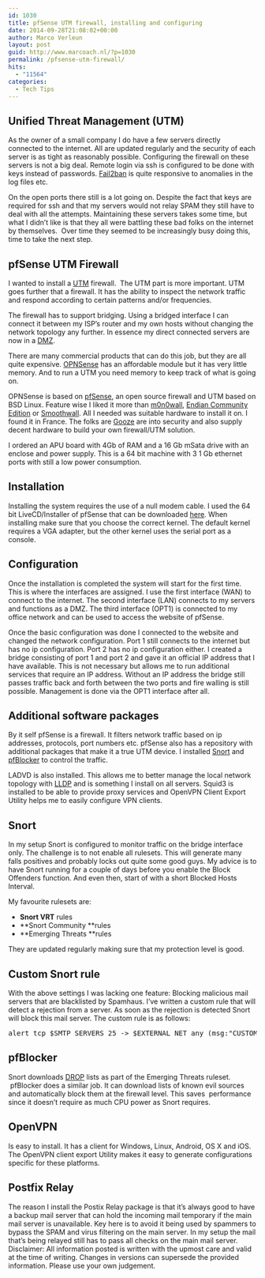 ```yaml
---
id: 1030
title: pfSense UTM firewall, installing and configuring
date: 2014-09-28T21:08:02+00:00
author: Marco Verleun
layout: post
guid: http://www.marcoach.nl/?p=1030
permalink: /pfsense-utm-firewall/
hits:
  - "11564"
categories:
  - Tech Tips
---
```

## Unified Threat Management (UTM)

As the owner of a small company I do have a few servers directly connected to the internet. All are updated regularly and the security of each server is as tight as reasonably possible. Configuring the firewall on these servers is not a big deal. Remote login via ssh is configured to be done with keys instead of passwords. <a href="http://www.fail2ban.org/" target="_blank">Fail2ban</a> is quite responsive to anomalies in the log files etc.

<!--more-->On the open ports there still is a lot going on. Despite the fact that keys are required for ssh and that my servers would not relay SPAM they still have to deal with all the attempts. Maintaining these servers takes some time, but what I didn&#8217;t like is that they all were battling these bad folks on the internet by themselves.  Over time they seemed to be increasingly busy doing this, time to take the next step.

## pfSense UTM Firewall

I wanted to install a <a href="http://en.wikipedia.org/wiki/Unified_threat_management" target="_blank">UTM</a> firewall.  The UTM part is more important. UTM goes further that a firewall. It has the ability to inspect the network traffic and respond according to certain patterns and/or frequencies.

The firewall has to support bridging. Using a bridged interface I can connect it between my ISP&#8217;s router and my own hosts without changing the network topology any further. In essence my direct connected servers are now in a <a href="http://en.wikipedia.org/wiki/Demilitarized_zone" target="_blank">DMZ</a>.

There are many commercial products that can do this job, but they are all quite expensive. <a href="https://www.google.nl/?gws_rd=ssl#q=opnsense" target="_blank">OPNSense</a> has an affordable module but it has very little memory. And to run a UTM you need memory to keep track of what is going on.

OPNSense is based on <a href="https://www.pfsense.org" target="_blank">pfSense</a>, an open source firewall and UTM based on BSD Linux. Feature wise I liked it more than <a href="http://m0n0.ch/" target="_blank">m0n0wall</a>, <a href="http://www.endian.com" target="_blank">Endian Community Edition</a> or <a href="http://www.smoothwall.org" target="_blank">Smoothwall</a>. All I needed was suitable hardware to install it on. I found it in France. The folks are <a href="http://www.gooze.eu" target="_blank">Gooze</a> are into security and also supply decent hardware to build your own firewall/UTM solution.

I ordered an APU board with 4Gb of RAM and a 16 Gb mSata drive with an enclose and power supply. This is a 64 bit machine with 3 1 Gb ethernet ports with still a low power consumption.

## Installation

Installing the system requires the use of a null modem cable. I used the 64 bit LiveCD/Installer of pfSense that can be downloaded <a href="https://www.pfsense.org/about-pfsense/versions.html" target="_blank">here</a>. When installing make sure that you choose the correct kernel. The default kernel requires a VGA adapter, but the other kernel uses the serial port as a console.

## Configuration

Once the installation is completed the system will start for the first time. This is where the interfaces are assigned. I use the first interface (WAN) to connect to the internet. The second interface (LAN) connects to my servers and functions as a DMZ. The third interface (OPT1) is connected to my office network and can be used to access the website of pfSense.

Once the basic configuration was done I connected to the website and changed the network configuration. Port 1 still connects to the internet but has no ip configuration. Port 2 has no ip configuration either. I created a bridge consisting of port 1 and port 2 and gave it an official IP address that I have available. This is not necessary but allows me to run additional services that require an IP address. Without an IP address the bridge still passes traffic back and forth between the two ports and fire walling is still possible. Management is done via the OPT1 interface after all.

## Additional software packages

By it self pfSense is a firewall. It filters network traffic based on ip addresses, protocols, port numbers etc. pfSense also has a repository with additional packages that make it a true UTM device. I installed <a href="https://www.snort.org" target="_blank">Snort</a> and <a href="https://doc.pfsense.org/index.php/Pfblocker" target="_blank">pfBlocker</a> to control the traffic.

LADVD is also installed. This allows me to better manage the local network topology with <a href="http://en.wikipedia.org/wiki/Link_Layer_Discovery_Protocol" target="_blank">LLDP</a> and is something I install on all servers. Squid3 is installed to be able to provide proxy services and OpenVPN Client Export Utility helps me to easily configure VPN clients.

## Snort

In my setup Snort is configured to monitor traffic on the bridge interface only. The challenge is to not enable all rulesets. This will generate many falls positives and probably locks out quite some good guys. My advice is to have Snort running for a couple of days before you enable the Block Offenders function. And even then, start of with a short Blocked Hosts Interval.

My favourite rulesets are:

  * **Snort VRT** rules
  * **Snort Community **rules
  * **Emerging Threats **rules

They are updated regularly making sure that my protection level is good.

## Custom Snort rule

With the above settings I was lacking one feature: Blocking malicious mail servers that are blacklisted by Spamhaus. I&#8217;ve written a custom rule that will detect a rejection from a server. As soon as the rejection is detected Snort will block this mail server. The custom rule is as follows:

<pre class="lang:default decode:true" title="Snort Custom rule">alert tcp $SMTP_SERVERS 25 -&gt; $EXTERNAL_NET any (msg:"CUSTOM Spamhaus block relay access denied"; flow:from_server,established; content:"blocked using zen.spamhaus.org"; reference:url,http://www.spamhaus.org/query/bl; classtype:misc-activity; sid:4000013; rev:1;)</pre>

## pfBlocker

Snort downloads <a href="http://www.spamhaus.org/drop/" target="_blank">DROP</a> lists as part of the Emerging Threats ruleset.  pfBlocker does a similar job. It can download lists of known evil sources and automatically block them at the firewall level. This saves  performance since it doesn&#8217;t require as much CPU power as Snort requires.

## OpenVPN

Is easy to install. It has a client for Windows, Linux, Android, OS X and iOS. The OpenVPN client export Utility makes it easy to generate configurations specific for these platforms.

## Postfix Relay

The reason I install the Postix Relay package is that it&#8217;s always good to have a backup mail server that can hold the incoming mail temporary if the main mail server is unavailable. Key here is to avoid it being used by spammers to bypass the SPAM and virus filtering on the main server. In my setup the mail that&#8217;s being relayed still has to pass all checks on the main mail server. Disclaimer: All information posted is written with the upmost care and valid at the time of writing. Changes in versions can supersede the provided information. Please use your own judgement.
